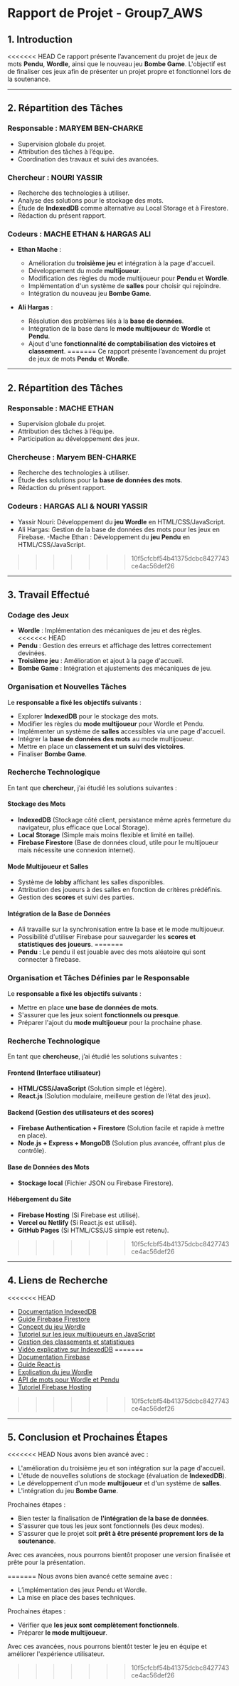 # Rapport de Projet - Group7_AWS

## 1. Introduction
<<<<<<< HEAD
Ce rapport présente l’avancement du projet de jeux de mots **Pendu**, **Wordle**, ainsi que le nouveau jeu **Bombe Game**. L'objectif est de finaliser ces jeux afin de présenter un projet propre et fonctionnel lors de la soutenance.

---

## 2. Répartition des Tâches

### Responsable : MARYEM BEN-CHARKE
- Supervision globale du projet.
- Attribution des tâches à l’équipe.
- Coordination des travaux et suivi des avancées.

### Chercheur : NOURI YASSIR
- Recherche des technologies à utiliser.
- Analyse des solutions pour le stockage des mots.
- Étude de **IndexedDB** comme alternative au Local Storage et à Firestore.
- Rédaction du présent rapport.

### Codeurs : MACHE ETHAN & HARGAS ALI
- **Ethan Mache** :
  - Amélioration du **troisième jeu** et intégration à la page d'accueil.
  - Développement du mode **multijoueur**.
  - Modification des règles du mode multijoueur pour **Pendu** et **Wordle**.
  - Implémentation d'un système de **salles** pour choisir qui rejoindre.
  - Intégration du nouveau jeu **Bombe Game**.

- **Ali Hargas** :
  - Résolution des problèmes liés à la **base de données**.
  - Intégration de la base dans le **mode multijoueur** de **Wordle** et **Pendu**.
  - Ajout d'une **fonctionnalité de comptabilisation des victoires et classement**.
=======
Ce rapport présente l’avancement du projet de jeux de mots **Pendu** et **Wordle**.  
---

## 2. Répartition des Tâches
### Responsable : MACHE ETHAN
- Supervision globale du projet.
- Attribution des tâches à l’équipe.
- Participation au développement des jeux.

### Chercheuse : Maryem BEN-CHARKE
- Recherche des technologies à utiliser.
- Étude des solutions pour la **base de données des mots**.
- Rédaction du présent rapport.

### Codeurs : HARGAS ALI & NOURI YASSIR
- Yassir Nouri: Développement du **jeu Wordle** en HTML/CSS/JavaScript.
- Ali Hargas: Gestion de la base de données des mots pour les jeux en Firebase.
-Mache Ethan : Développement du **jeu Pendu** en HTML/CSS/JavaScript.
>>>>>>> 10f5cfcbf54b41375dcbc8427743ce4ac56def26

---

## 3. Travail Effectué

### Codage des Jeux
- **Wordle** : Implémentation des mécaniques de jeu et des règles.
<<<<<<< HEAD
- **Pendu** : Gestion des erreurs et affichage des lettres correctement devinées.
- **Troisième jeu** : Amélioration et ajout à la page d'accueil.
- **Bombe Game** : Intégration et ajustements des mécaniques de jeu.

### Organisation et Nouvelles Tâches
Le **responsable a fixé les objectifs suivants** :
- Explorer **IndexedDB** pour le stockage des mots.
- Modifier les règles du **mode multijoueur** pour Wordle et Pendu.
- Implémenter un système de **salles** accessibles via une page d'accueil.
- Intégrer la **base de données des mots** au mode multijoueur.
- Mettre en place un **classement et un suivi des victoires**.
- Finaliser **Bombe Game**.

### Recherche Technologique
En tant que **chercheur**, j’ai étudié les solutions suivantes :

#### Stockage des Mots
- **IndexedDB** (Stockage côté client, persistance même après fermeture du navigateur, plus efficace que Local Storage).
- **Local Storage** (Simple mais moins flexible et limité en taille).
- **Firebase Firestore** (Base de données cloud, utile pour le multijoueur mais nécessite une connexion internet).

#### Mode Multijoueur et Salles
- Système de **lobby** affichant les salles disponibles.
- Attribution des joueurs à des salles en fonction de critères prédéfinis.
- Gestion des **scores** et suivi des parties.

#### Intégration de la Base de Données
- Ali travaille sur la synchronisation entre la base et le mode multijoueur.
- Possibilité d'utiliser Firebase pour sauvegarder les **scores et statistiques des joueurs**.
=======
- **Pendu** : Le pendu il est jouable avec des mots aléatoire qui sont connecter à firebase.

### Organisation et Tâches Définies par le Responsable
Le **responsable a fixé les objectifs suivants** :
- Mettre en place **une base de données de mots**.
- S'assurer que les jeux soient **fonctionnels ou presque**.
- Préparer l'ajout du **mode multijoueur** pour la prochaine phase.

### Recherche Technologique
En tant que **chercheuse**, j’ai étudié les solutions suivantes :

#### Frontend (Interface utilisateur)
- **HTML/CSS/JavaScript** (Solution simple et légère).
- **React.js** (Solution modulaire, meilleure gestion de l’état des jeux).

#### Backend (Gestion des utilisateurs et des scores)
- **Firebase Authentication + Firestore** (Solution facile et rapide à mettre en place).
- **Node.js + Express + MongoDB** (Solution plus avancée, offrant plus de contrôle).

#### Base de Données des Mots
- **Stockage local** (Fichier JSON ou Firebase Firestore).

#### Hébergement du Site
- **Firebase Hosting** (Si Firebase est utilisé).
- **Vercel ou Netlify** (Si React.js est utilisé).
- **GitHub Pages** (Si HTML/CSS/JS simple est retenu).
>>>>>>> 10f5cfcbf54b41375dcbc8427743ce4ac56def26

---

## 4. Liens de Recherche
<<<<<<< HEAD
- [Documentation IndexedDB](https://developer.mozilla.org/en-US/docs/Web/API/IndexedDB_API)
- [Guide Firebase Firestore](https://firebase.google.com/docs/firestore)
- [Concept du jeu Wordle](https://en.wikipedia.org/wiki/Wordle)
- [Tutoriel sur les jeux multijoueurs en JavaScript](https://developer.mozilla.org/en-US/docs/Games/Multiplayer)
- [Gestion des classements et statistiques](https://firebase.google.com/docs/database)
- [Vidéo explicative sur IndexedDB](https://youtu.be/-AzFQN9Vp7k)
=======
- [Documentation Firebase](https://firebase.google.com/docs)
- [Guide React.js](https://reactjs.org/docs/getting-started.html)
- [Explication du jeu Wordle](https://en.wikipedia.org/wiki/Wordle)
- [API de mots pour Wordle et Pendu](https://www.wordsapi.com/)
- [Tutoriel Firebase Hosting](https://firebase.google.com/docs/hosting)
>>>>>>> 10f5cfcbf54b41375dcbc8427743ce4ac56def26

---

## 5. Conclusion et Prochaines Étapes
<<<<<<< HEAD
Nous avons bien avancé avec :
- L'amélioration du troisième jeu et son intégration sur la page d'accueil.
- L'étude de nouvelles solutions de stockage (évaluation de **IndexedDB**).
- Le développement d'un mode **multijoueur** et d'un système de **salles**.
- L'intégration du jeu **Bombe Game**.

Prochaines étapes :
- Bien tester la finalisation de **l'intégration de la base de données**.
- S'assurer que tous les jeux sont fonctionnels (les deux modes).
- S'assurer que le projet soit **prêt à être présenté proprement lors de la soutenance**.

Avec ces avancées, nous pourrons bientôt proposer une version finalisée et prête pour la présentation.

=======
Nous avons bien avancé cette semaine avec :
- L’implémentation des jeux Pendu et Wordle.
- La mise en place des bases techniques.

Prochaines étapes :
- Vérifier que **les jeux sont complètement fonctionnels**.
- Préparer **le mode multijoueur**.

Avec ces avancées, nous pourrons bientôt tester le jeu en équipe et améliorer l'expérience utilisateur.
>>>>>>> 10f5cfcbf54b41375dcbc8427743ce4ac56def26
